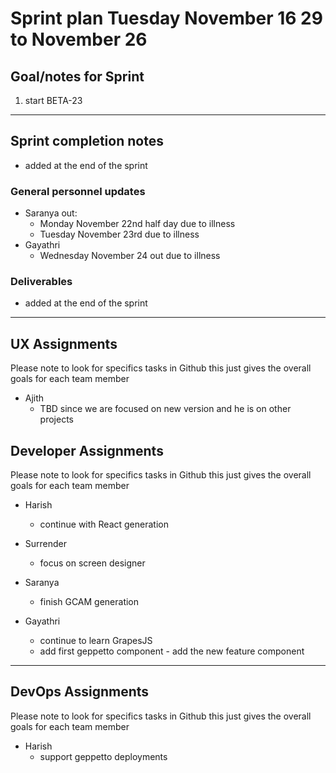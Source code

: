 # Sprint plan Tuesday November 16 29 to November 26

## Goal/notes for Sprint

1. start BETA-23

---

## Sprint completion notes

- added at the end of the sprint

### General personnel updates

- Saranya out:
  - Monday November 22nd half day due to illness
  - Tuesday November 23rd due to illness
- Gayathri
  - Wednesday November 24 out due to illness

### Deliverables

- added at the end of the sprint

---

## UX Assignments

Please note to look for specifics tasks in Github this just gives the overall goals for each team member

- Ajith
  - TBD since we are focused on new version and he is on other projects

## Developer Assignments

Please note to look for specifics tasks in Github this just gives the overall goals for each team member

- Harish
  - continue with React generation

- Surrender
  - focus on screen designer
  
- Saranya
  - finish GCAM generation

- Gayathri
  - continue to learn GrapesJS
  - add first geppetto component - add the new feature component

---

## DevOps Assignments

Please note to look for specifics tasks in Github this just gives the overall goals for each team member

- Harish
  - support geppetto deployments
